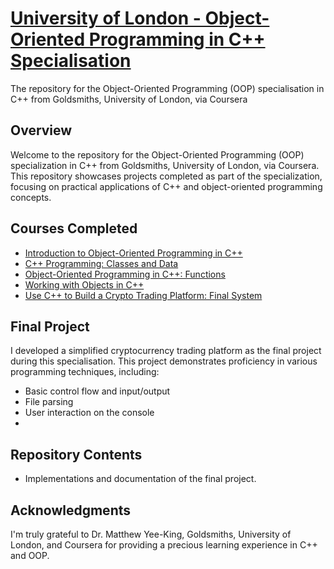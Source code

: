 # [University of London - Object-Oriented Programming in C++ Specialisation](https://www.coursera.org/specializations/object-oriented-programming-s12n?myLearningTab=IN_PROGRESS)
The repository for the Object-Oriented Programming (OOP) specialisation in C++ from Goldsmiths, University of London, via Coursera

## Overview
Welcome to the repository for the Object-Oriented Programming (OOP) specialization in C++ from Goldsmiths, University of London, via Coursera. This repository showcases projects completed as part of the specialization, focusing on practical applications of C++ and object-oriented programming concepts.

## Courses Completed
- [Introduction to Object-Oriented Programming in C++](https://www.coursera.org/learn/cplusplus-crypto-i?specialization=object-oriented-programming-s12n)
- [C++ Programming: Classes and Data](https://www.coursera.org/learn/cplusplus-crypto-ii?specialization=object-oriented-programming-s12n)
- [Object-Oriented Programming in C++: Functions](https://www.coursera.org/learn/cplusplus-crypto-iii?specialization=object-oriented-programming-s12n)
- [Working with Objects in C++](https://www.coursera.org/learn/cplusplus-crypto-iv?specialization=object-oriented-programming-s12n)
- [Use C++ to Build a Crypto Trading Platform: Final System](https://www.coursera.org/learn/cplusplus-crypto-v?specialization=object-oriented-programming-s12n)
  
## Final Project
I developed a simplified cryptocurrency trading platform as the final project during this specialisation.
This project demonstrates proficiency in various programming techniques, including:

- Basic control flow and input/output
- File parsing
- User interaction on the console
- 
## Repository Contents
- Implementations and documentation of the final project.

## Acknowledgments
I'm truly grateful to Dr. Matthew Yee-King, Goldsmiths, University of London, and Coursera for providing a precious learning experience in C++ and OOP.
